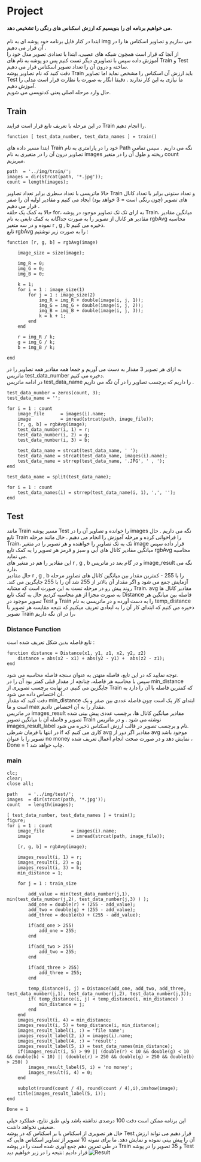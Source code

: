 # Project
#### می خواهیم برنامه ای را بنویسیم که ارزش اسکناس های رنگی را تشخیص دهد.
ابتدا در کنار فایل برنامه خود پوشه ای به نام img می سازیم و تصاویر اسکناس ها را در آن قرار می دهیم .
<br/>
از آنجا که قرار است همچون شبکه های عصبی، ابتدا با تعدادی تصویر مدل خود را آموزش داده سپس با تصاویری دیگر تست کنیم پس
دو پوشه به نام های Train و Test ساخته و درون آن را تعداد تصویر اسکناس قرار می دهیم.
<br/>
دقت کنید که نام تصاویر پوشه Train باید ارزش آن اسکناس را مشخص نماید اما تصاویر Test ما نیازی به این کار ندارند . دقیقا انگار به صورت با نظارت 
قرار است مدلی را آموزش دهیم.
<br/>
حال وارد مرحله اصلی یعنی کدنویسی می شویم.
<br/>
## Train
در این مرحله با تعریف تابع قرار است فرایند Train را انجام دهیم.
```
function [ test_data_number, test_data_names ] = train()
```
ابتدا مسیر داده های Train خود را در پارامتری به نام Path نگه می داریم . سپس تمامی تصاویر درون آن را در متغیری به نام images ریخته و طول
آن را در متغیر count میریزیم.
```
path  = '../img/train/';
images = dir(strcat(path, '*.jpg'));
count = length(images);
```
حالا ماتریسی با تعداد سطری برابر تعداد تصاویر Train و تعداد ستونی برابر با تعداد کانال های تصویر (چون رنگی است = 3 خواهد بود) ایجاد می کنیم
و مقادیر اولیه آن را صفر قرار می دهیم .
<br/>
حالا به کمک یک حلقه for، به ازای تک تک تصاویر موجود در پوشه Train، میانگین مقادیر مقادیر هر کانال از تصویر را به صورت جداگانه به کمک تابعی به نام rgbAvg محاسبه نموده 
و در سه متغیر r , g , b ذخیره می کنیم.
 <br/>
تابع rgbAvg را به صورت زیر نوشتیم :
```
function [r, g, b] = rgbAvg(image)

    image_size = size(image);

    img_R = 0;
    img_G = 0;
    img_B = 0;

    k = 1;
    for i = 1 : image_size(1)
        for j = 1 : image_size(2)
            img_R = img_R + double(image(i, j, 1));
            img_G = img_G + double(image(i, j, 2));
            img_B = img_B + double(image(i, j, 3));
            k = k + 1;
        end
    end

    r = img_R / k;
    g = img_G / k;
    b = img_B / k;

end
```
به ازای هر تصویر 3 مقدار به دست می آوریم و جمعا همه مقادیر همه تصاویر را در ماتریس test_data_number دخیره می کنیم.
<br/>
در ادامه ماتریس test_data_name را داریم که برچسب تصاویر را در آن نگه می داریم .
```
test_data_number = zeros(count, 3);
test_data_name = '';

for i = 1 : count
	image_file      = images(i).name;
	image           = imread(strcat(path, image_file));
	[r, g, b] = rgbAvg(image);
	test_data_number(i, 1) = r;
	test_data_number(i, 2) = g;
	test_data_number(i, 3) = b;
        
	test_data_name = strcat(test_data_name, ' ');
	test_data_name = strcat(test_data_name, images(i).name);
	test_data_name = strrep(test_data_name, '.JPG', ' , ');
end
    
test_data_name = split(test_data_name);

for i = 1 : count 
	test_data_names(i) = strrep(test_data_name(i, 1), ',', '');
end
```

## Test
مانند Train مسیر پوشه Test را خوانده و تصاویر آن را در images نگه می داریم .
حال تابع Train را فراخوانی کرده و مرحله آموزش را انجام می دهیم .
حال مانند مرحله Train، تک به تک تصاویر را خواهنده و هر تصویر را در متغیر image قرار داده سپس میانگین مقادیر کانال های آبی و سبز و قرمز
هر تصویر را به کمک تابع rgbAvg محاسبه می نماید.
<br/>
این مقادیر را هم در متغیر های r , g , b و در گام بعد در ماتریس image_result نگه می دارد.
<br/>
حال مقادیر r , g , b را با 255 - کمترین مقدار بین میانگین کانال های تصاویر مرحله آزمایش جمع می شود و اگر مقدار آن بالاتر از 255
شد آن را با 255 جایگرین می کند.
 روند پیش رو در مرحله تست به این صورت است که مشابه Train، avg مقادیر کانال ها به صورت مجزا از هم محاسبه کردیم
حال به کمک تابع Distance  فاصله بین میانگین هر تصویر موجود در Test و Train را به دست آورده و در
 ماتریسی به نام temp_distance   ذخیره می کنیم که ابتدای کار آن را به ابعادی تعریف میکنیم که نتیجه مقایسه هر تصویر با تصویر Train را در ان نگه داریم،
### Distance Function
تابع فاصله بدین شکل تعریف شده است :
```
function distance = Distance(x1, y1, z1, x2, y2, z2)
    distance = abs(x2 - x1) + abs(y2 - y1) +  abs(z2 - z1);
end
```
توجه نمایید که در این تابع، فاصله متهتن به عنوان سنجه فاصله محاسبه می شود.
<br/>
سپس با محاسبه هر فاصله، چنانچه از مقدار قبلی کمتر بود آن را در min_distance جایگزین می کنیم. در نهایت برچسب تصویری از Train که کمترین فاصله با آن را دارد به آن اختصاص داده می شود.
<br/>
دقت کنید که مقدار min_distance ابتدای کار یک است چون فاصله عددی بین صفر و یک است و ما max مقدار را به آن اختصاص دادیم.
<br/>
در ماتریس images_result مقادیر میانگین کانال ها، برچسب عددی پیش بینی شده تصویر و فاصله آن با میانگین تصویر Train نوشته می شود .
و در ماتریس images_result_label نام و برچسب تصویر در قالب ارزش اسکناس ذخیره می شود.
<br/>
در انتها با فرمان شرطی if کاری می کنیم که avg مقادیر اگر دور از avg موجود باشد تصویر را با عنوان no money نمایش دهد و در صورت صحت انجام اعمال تعریف شده ، Done = 1 چاپ خواهد شد.
### main
```
clc;
clear;
close all;

path    = '../img/test/';
images	= dir(strcat(path, '*.jpg'));
count   = length(images);

[ test_data_number, test_data_names ] = train();
figure;
for i = 1 : count
    image_file          = images(i).name;
    image               = imread(strcat(path, image_file));
    
    [r, g, b] = rgbAvg(image);
    
    images_result(i, 1) = r;
    images_result(i, 2) = g;
    images_result(i, 3) = b;
    min_distance = 1;
    
    for j = 1 : train_size
        
        add_value = min(test_data_number(j,1), min(test_data_number(j,2), test_data_number(j,3) ) );
        add_one = double(r) + (255 - add_value);
        add_two = double(g) + (255 - add_value);
        add_three = double(b) + (255 - add_value);
        
        if(add_one > 255)
            add_one = 255;
        end
        
        if(add_two > 255)
            add_two = 255;
        end
        
        if(add_three > 255)
            add_three = 255;
        end
        
        temp_distance(i, j) = Distance(add_one, add_two, add_three, test_data_number(j,1), test_data_number(j,2), test_data_number(j,3));
        if( temp_distance(i, j) < temp_distance(i, min_distance) )
            min_distance = j;
        end
    end
    images_result(i, 4) = min_distance;
    images_result(i, 5) = temp_distance(i, min_distance);
    images_result_label(1, :) = 'file name';
    images_result_label(2, i) = images(i).name;
    images_result_label(4, :) = 'result';
    images_result_label(5, i) = test_data_names(min_distance);
    if(images_result(i, 5) > 99 || (double(r) < 10 && double(g) < 10 && double(b) < 10) || (double(r) > 250 && double(g) > 250 && double(b) > 250) )
        images_result_label(5, i) = 'no money';
        images_result(i, 4) = 0;
    end
    
    subplot(round(count / 4), round(count / 4),i),imshow(image);
    title(images_result_label(5, i));
end

Done = 1
```
این برنامه ممکن است دقت 100 درصدی نداشته باشد ولی طبق نتایج، عملکرد خیلی ضعیفی نخواهد داشت.
<br/>
حال هر تصویری از اسکناس یا یر اسکناس که در پوشه Test قرار دهیم می تواند ارزش آن را پیش بینی نموده و نمایش دهد.
ما برای نمونه 10 تصویر  از تصاویر اسکناس هایی که در طی تمرین دهم جمع آوری شده است را در پوشه Train و 35 تصویر را در پوشه Test قرار دادیم
:نتیجه را در زیر خواهیم دید
![Result](https://github.com/semnan-university-ai/image-processing-class-002/blob/main/project/fatemeh456/Result.png)


